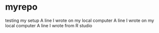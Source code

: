# myrepo
testing my setup
A line I wrote on my local computer
A line I wrote on my local computer
A line I wrote from R studio 